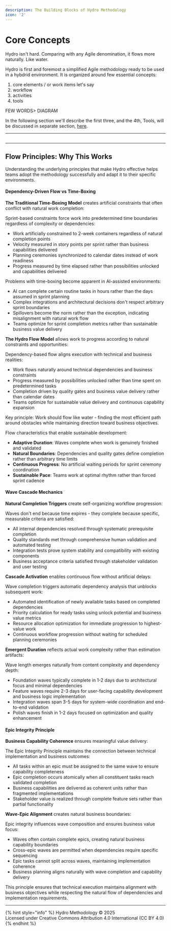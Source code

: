 ```yaml
---
description: The Building Blocks of Hydro Methodology
icon: '2'
---
```


# Core Concepts

Hydro isn't hard. Comparing with any Agile denomination, it flows more naturally. Like water.

Hydro is first and foremost a simplified Agile methodology ready to be used in a hybdrid environment. It is organized around few essential concepts:

1. core elements / or work items let's say
2. workflow
3. activities
4. tools

FEW WORDS> DIAGRAM

In the following section we'll describe the first three, and the 4th, Tools, will be discussed in separate section, [here](../../basics/cli.md).

***

##

***

## Flow Principles: Why This Works

Understanding the underlying principles that make Hydro effective helps teams adopt the methodology successfully and adapt it to their specific environments.

#### Dependency-Driven Flow vs Time-Boxing

**The Traditional Time-Boxing Model** creates artificial constraints that often conflict with natural work completion:

Sprint-based constraints force work into predetermined time boundaries regardless of complexity or dependencies:

* Work artificially constrained to 2-week containers regardless of natural completion points
* Velocity measured in story points per sprint rather than business capabilities delivered
* Planning ceremonies synchronized to calendar dates instead of work readiness
* Progress measured by time elapsed rather than possibilities unlocked and capabilities delivered

Problems with time-boxing become apparent in AI-assisted environments:

* AI can complete certain routine tasks in hours rather than the days assumed in sprint planning
* Complex integrations and architectural decisions don't respect arbitrary sprint boundaries
* Spillovers become the norm rather than the exception, indicating misalignment with natural work flow
* Teams optimize for sprint completion metrics rather than sustainable business value delivery

**The Hydro Flow Model** allows work to progress according to natural constraints and opportunities:

Dependency-based flow aligns execution with technical and business realities:

* Work flows naturally around technical dependencies and business constraints
* Progress measured by possibilities unlocked rather than time spent on predetermined tasks
* Completion driven by quality gates and business value delivery rather than calendar dates
* Teams optimize for sustainable value delivery and continuous capability expansion

Key principle: Work should flow like water - finding the most efficient path around obstacles while maintaining direction toward business objectives.

Flow characteristics that enable sustainable development:

* **Adaptive Duration**: Waves complete when work is genuinely finished and validated
* **Natural Boundaries**: Dependencies and quality gates define completion rather than arbitrary time limits
* **Continuous Progress**: No artificial waiting periods for sprint ceremony coordination
* **Sustainable Pace**: Teams work at optimal rhythm rather than forced sprint cadence

#### Wave Cascade Mechanics

**Natural Completion Triggers** create self-organizing workflow progression:

Waves don't end because time expires - they complete because specific, measurable criteria are satisfied:

* All internal dependencies resolved through systematic prerequisite completion
* Quality standards met through comprehensive human validation and automated testing
* Integration tests prove system stability and compatibility with existing components
* Business acceptance criteria satisfied through stakeholder validation and user testing

**Cascade Activation** enables continuous flow without artificial delays:

Wave completion triggers automatic dependency analysis that unblocks subsequent work:

* Automated identification of newly available tasks based on completed dependencies
* Priority calculation for ready tasks using unlock potential and business value metrics
* Resource allocation optimization for immediate progression to highest-value work
* Continuous workflow progression without waiting for scheduled planning ceremonies

**Emergent Duration** reflects actual work complexity rather than estimation artifacts:

Wave length emerges naturally from content complexity and dependency depth:

* Foundation waves typically complete in 1-2 days due to architectural focus and minimal dependencies
* Feature waves require 2-3 days for user-facing capability development and business logic implementation
* Integration waves span 3-5 days for system-wide coordination and end-to-end validation
* Polish waves finish in 1-2 days focused on optimization and quality enhancement

#### Epic Integrity Principle

**Business Capability Coherence** ensures meaningful value delivery:

The Epic Integrity Principle maintains the connection between technical implementation and business outcomes:

* All tasks within an epic must be assigned to the same wave to ensure capability completeness
* Epic completion occurs atomically when all constituent tasks reach validated completion
* Business capabilities are delivered as coherent units rather than fragmented implementations
* Stakeholder value is realized through complete feature sets rather than partial functionality

**Wave-Epic Alignment** creates natural business boundaries:

Epic integrity influences wave composition and ensures business value focus:

* Waves often contain complete epics, creating natural business capability boundaries
* Cross-epic waves are permitted when dependencies require specific sequencing
* Epic tasks cannot split across waves, maintaining implementation coherence
* Business planning aligns naturally with wave completion and capability delivery

This principle ensures that technical execution maintains alignment with business objectives while respecting the natural flow of dependencies and implementation requirements.

***

{% hint style="info" %}
Hydro Methodology © 2025 \
Licensed under Creative Commons Attribution 4.0 International (CC BY 4.0)
{% endhint %}
